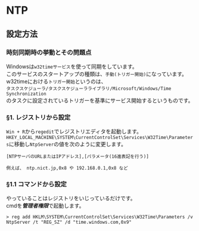 # NTP
## 設定方法
### 時刻同期時の挙動とその問題点
Windowsは```w32timeサービス```を使って同期をしています。  
このサービスのスタートアップの種類は、```手動(トリガー開始)```になっています。  
w32timeにおける```トリガー開始```というのは、  
```タスクスケジューラ/タスクスケジューラライブラリ/Microsoft/Windows/Time Synchronization```  
のタスクに設定されているトリガーを基準にサービス開始するというものです。
### §1. レジストリから設定
```Win + R```から```regedit```でレジストリエディタを起動します。
```HKEY_LOCAL_MACHINE\SYSTEM\CurrentControlSet\Services\W32Time\Parameters```に移動し```NtpServer```の値を次のように変更します。
```
[NTPサーバのURLまたはIPアドレス],[パラメータ(16進表記を行う)]
```
```
例えば、 ntp.nict.jp,0x8 や 192.168.0.1,0x8 など
```
### §1.1 コマンドから設定
やっていることはレジストリをいじっているだけです。  
cmdを***管理者権限***で起動します。
```
> reg add HKLM\SYSTEM\CurrentControlSet\Services\W32Time\Parameters /v NtpServer /t "REG_SZ" /d "time.windows.com,0x9"
```
